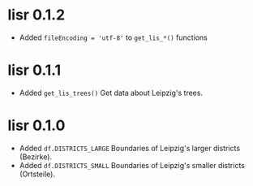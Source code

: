 # lisr 0.1.2

* Added `fileEncoding = 'utf-8'` to `get_lis_*()` functions

# lisr 0.1.1

* Added `get_lis_trees()` Get data about Leipzig's trees.

# lisr 0.1.0

* Added `df.DISTRICTS_LARGE` Boundaries of Leipzig's larger districts (Bezirke).
* Added `df.DISTRICTS_SMALL` Boundaries of Leipzig's smaller districts (Ortsteile).
